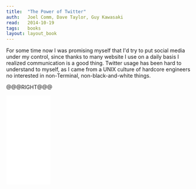```yaml
---
title:	"The Power of Twitter"
auth:	Joel Comm, Dave Taylor, Guy Kawasaki
read:	2014-10-19
tags:	books
layout: layout_book
---
```






For some time now I was promising myself that I'd try to put social media under
my control, since thanks to many website I use on a daily basis I realized
communication is a good thing. Twitter usage has been hard to understand to
myself, as I came from a UNIX culture of hardcore engineers no interested in
non-Terminal, non-black-and-white things.

@@@RIGHT@@@
<iframe style="width:120px;height:240px;" marginwidth="0" marginheight="0" scrolling="no" frameborder="0" src="//ws-na.amazon-adsystem.com/widgets/q?ServiceVersion=20070822&OneJS=1&Operation=GetAdHtml&MarketPlace=US&source=ss&ref=ss_til&ad_type=product_link&tracking_id=wojcadamkoszh-20&marketplace=amazon&region=US&placement=B00SZ633FU&asins=B00SZ633FU&linkId=Y4JAXMFJVZDGF6AD&show_border=false&link_opens_in_new_window=true&price_color=333333&title_color=C00000&bg_color=FFFFFF"> </iframe>

